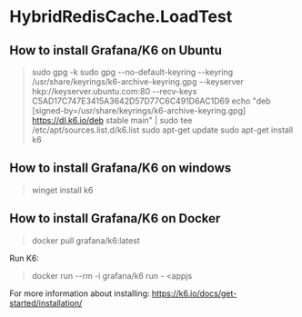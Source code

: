 # HybridRedisCache.LoadTest


## How to install Grafana/K6 on Ubuntu
> sudo gpg -k
> sudo gpg --no-default-keyring --keyring /usr/share/keyrings/k6-archive-keyring.gpg --keyserver hkp://keyserver.ubuntu.com:80 --recv-keys C5AD17C747E3415A3642D57D77C6C491D6AC1D69
> echo "deb [signed-by=/usr/share/keyrings/k6-archive-keyring.gpg] https://dl.k6.io/deb stable main" | sudo tee /etc/apt/sources.list.d/k6.list
> sudo apt-get update
> sudo apt-get install k6

## How to install Grafana/K6 on windows
> winget install k6

## How to install Grafana/K6 on Docker
> docker pull grafana/k6:latest

Run K6:
> docker run --rm -i grafana/k6 run - <appjs

For more information about installing: https://k6.io/docs/get-started/installation/
